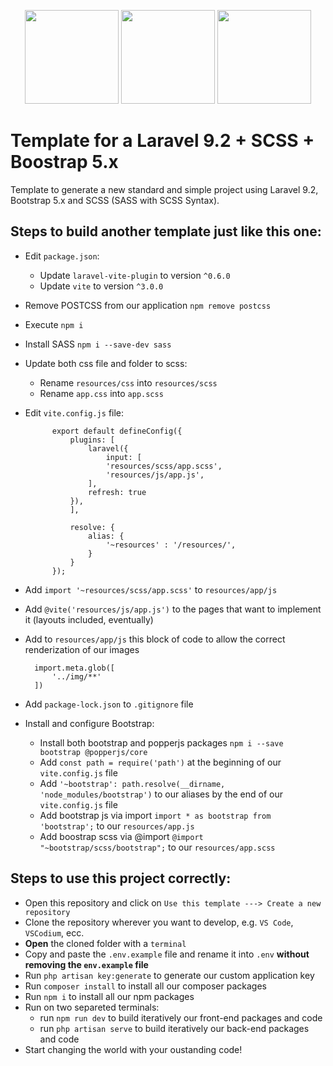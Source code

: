 <p align="center">
<a href="https://getbootstrap.com" target="_blank"><img src="https://miro.medium.com/v2/resize:fit:400/1*onZhQJU7A3ab6V1sHfMRkQ.jpeg" height="150"></a>
    <a href="https://laravel.com" target="_blank"><img src="https://raw.githubusercontent.com/laravel/art/master/logo-lockup/5%20SVG/2%20CMYK/1%20Full%20Color/laravel-logolockup-cmyk-red.svg" height="150"></a>
<a href="https://laravel.com" target="_blank"><img src="https://upload.wikimedia.org/wikipedia/commons/thumb/9/96/Sass_Logo_Color.svg/1200px-Sass_Logo_Color.svg.png" height="150"></a>

</p>

# Template for a Laravel 9.2 + SCSS + Boostrap 5.x
Template to generate a new standard and simple project using Laravel 9.2, Bootstrap 5.x and SCSS (SASS with SCSS Syntax).

## Steps to build another template just like this one:
- Edit `package.json`:
    - Update `laravel-vite-plugin` to version `^0.6.0`
    - Update `vite` to version `^3.0.0`
- Remove POSTCSS from our application `npm remove postcss`
- Execute `npm i`
- Install SASS `npm i --save-dev sass`
- Update both css file and folder to scss:
    - Rename `resources/css` into `resources/scss`
    - Rename `app.css` into `app.scss`
- Edit `vite.config.js` file:

            export default defineConfig({
                plugins: [
                    laravel({
                        input: [
                        'resources/scss/app.scss',
                        'resources/js/app.js',
                    ],
                    refresh: true
                }),
                ],

                resolve: {
                    alias: {
                        '~resources' : '/resources/',
                    }
                }
            });
- Add `import '~resources/scss/app.scss'` to `resources/app/js`
- Add `@vite('resources/js/app.js')` to the pages that want to implement it (layouts included, eventually)
- Add to `resources/app/js` this block of code to allow the correct renderization of our images

        import.meta.glob([
            '../img/**'
        ])
- Add `package-lock.json` to `.gitignore` file
- Install and configure Bootstrap:
    - Install both bootstrap and popperjs packages `npm i --save bootstrap @popperjs/core`
    - Add `const path = require('path')` at the beginning of our `vite.config.js` file
    - Add `'~bootstrap': path.resolve(__dirname, 'node_modules/bootstrap')` to our aliases by the end of our `vite.config.js` file
    - Add bootstrap js via import `import * as bootstrap from 'bootstrap';` to our `resources/app.js`
    - Add boostrap scss via @import `@import "~bootstrap/scss/bootstrap";` to our `resources/app.scss`


## Steps to use this project correctly:
- Open this repository and click on  `Use this template ---> Create a new repository`
- Clone the repository wherever you want to develop, e.g. `VS Code`, `VSCodium`, ecc.
- **Open** the cloned folder with a `terminal`
- Copy and paste the `.env.example` file and rename it into `.env` **without removing the `env.example` file**
- Run `php artisan key:generate` to generate our custom application key
- Run `composer install` to install all our composer packages
- Run `npm i` to install all our npm packages
- Run on two separeted terminals:
    - run `npm run dev` to build iteratively our front-end packages and code
    - run `php artisan serve` to build iteratively our back-end packages and code
- Start changing the world with your oustanding code!
